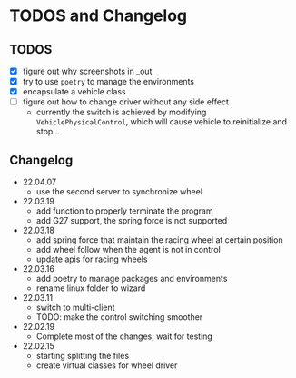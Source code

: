 # TODOS and Changelog

## TODOS

+ [x] figure out why screenshots in _out
+ [x] try to use `poetry` to manage the environments
+ [x] encapsulate a vehicle class
+ [ ] figure out how to change driver without any side effect
  + currently the switch is achieved by modifying `VehiclePhysicalControl`, which will cause vehicle to reinitialize and stop...

## Changelog

+ 22.04.07
  + use the second server to synchronize wheel
+ 22.03.19
  + add function to properly terminate the program
  + add G27 support, the spring force is not supported
+ 22.03.18
  + add spring force that maintain the racing wheel at certain position
  + add wheel follow when the agent is not in control
  + update apis for racing wheels
+ 22.03.16
  + add poetry to manage packages and environments
  + rename linux folder to wizard
+ 22.03.11
  + switch to multi-client
  + TODO: make the control switching smoother
+ 22.02.19
  + Complete most of the changes, wait for testing
+ 22.02.15
  + starting splitting the files
  + create virtual classes for wheel driver
